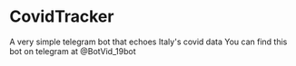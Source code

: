 # CovidTracker
A very simple telegram bot that echoes Italy's covid data
You can find this bot on telegram at @BotVid_19bot
